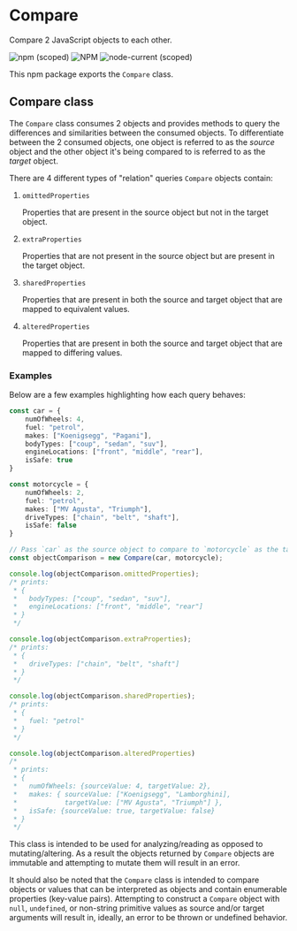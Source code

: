 # Compare

Compare 2 JavaScript objects to each other.

![npm (scoped)][1] ![NPM][2] ![node-current (scoped)][3]

This npm package exports the `Compare` class.

## Compare class

The `Compare` class consumes 2 objects and provides methods to query the
differences and similarities between the consumed objects. To differentiate
between the 2 consumed objects, one object is referred to as the *source* object
and the other object it's being compared to is referred to as the *target*
object.

There are 4 different types of "relation" queries `Compare` objects
contain:

1. `omittedProperties`

    Properties that are present in the source object but not in the target
    object.

1. `extraProperties`

    Properties that are not present in the source object but are present in the
    target object.

1. `sharedProperties`

    Properties that are present in both the source and target object that are
    mapped to equivalent values.

1. `alteredProperties`

    Properties that are present in both the source and target object that are
    mapped to differing values.

### Examples

Below are a few examples highlighting how each query behaves:

```typescript
const car = {
    numOfWheels: 4,
    fuel: "petrol",
    makes: ["Koenigsegg", "Pagani"],
    bodyTypes: ["coup", "sedan", "suv"],
    engineLocations: ["front", "middle", "rear"],
    isSafe: true
}

const motorcycle = {
    numOfWheels: 2,
    fuel: "petrol",
    makes: ["MV Agusta", "Triumph"],
    driveTypes: ["chain", "belt", "shaft"],
    isSafe: false
}

// Pass `car` as the source object to compare to `motorcycle` as the target object
const objectComparison = new Compare(car, motorcycle);

console.log(objectComparison.omittedProperties);
/* prints:
 * {
 *   bodyTypes: ["coup", "sedan", "suv"],
 *   engineLocations: ["front", "middle", "rear"]
 * }
 */

console.log(objectComparison.extraProperties);
/* prints:
 * {
 *   driveTypes: ["chain", "belt", "shaft"]
 * }
 */

console.log(objectComparison.sharedProperties);
/* prints:
 * {
 *   fuel: "petrol"
 * }
 */

console.log(objectComparison.alteredProperties)
/*
 * prints:
 * {
 *   numOfWheels: {sourceValue: 4, targetValue: 2},
 *   makes: { sourceValue: ["Koenigsegg", "Lamborghini],
 *            targetValue: ["MV Agusta", "Triumph"] },
 *   isSafe: {sourceValue: true, targetValue: false}
 * }
 */
```

This class is intended to be used for analyzing/reading as opposed to
mutating/altering. As a result the objects returned by `Compare` objects
are immutable and attempting to mutate them will result in an error.

It should also be noted that the `Compare` class is intended to compare
objects or values that can be interpreted as objects and contain enumerable
properties (key-value pairs). Attempting to construct a `Compare` object with
`null`, `undefined`, or non-string primitive values as source and/or target
arguments will result in, ideally, an error to be thrown or undefined behavior.

[1]: https://img.shields.io/npm/v/@snaplib/compare?color=%2366ff66&logo=npm&style=flat-square
[2]: https://img.shields.io/npm/l/@snaplib/compare?color=%2366ff66&style=flat-square
[3]: https://img.shields.io/node/v/@snaplib/compare?color=%2366ff66&&logo=node.js&style=flat-square
